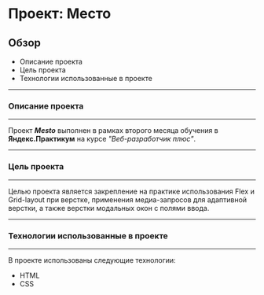 # Проект: Место

## Обзор

* Описание проекта
* Цель проекта
* Технологии использованные в проекте
---
### Описание проекта
---
Проект ***Mesto*** выполнен в рамках второго месяца обучения в **Яндекс.Практикум** на курсе *"Веб-разработчик плюс"*. 

---
### Цель проекта
---
Целью проекта является закрепление на практике использования Flex и Grid-layout при верстке, применения медиа-запросов для адаптивной верстки, а также верстки модальных окон с полями ввода.

---
### Технологии использованные в проекте
---
В проекте использованы следующие технологии:
- HTML
- CSS
